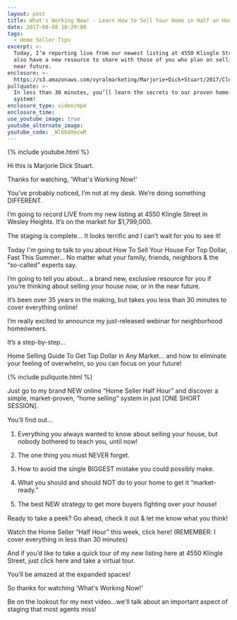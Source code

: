 ```yaml
---
layout: post
title: What's Working Now! - Learn How to Sell Your Home in Half an Hour
date: 2017-08-08 10:29:00
tags:
  - Home Seller Tips
excerpt: >-
  Today, I’m reporting live from our newest listing at 4550 Klingle Street. I
  also have a new resource to share with those of you who plan on selling in the
  near future.
enclosure: >-
  https://s3.amazonaws.com/vyralmarketing/Marjorie+Dick+Stuart/2017/Cleveland+Park+Real+Estate-+Home+Seller+Half+Hour.mp4
pullquote: >-
  In less than 30 minutes, you’ll learn the secrets to our proven home-selling
  system!
enclosure_type: video/mp4
enclosure_time:
use_youtube_image: true
youtube_alternate_image:
youtube_code: _Wl6bdXmcwM
---
```



{% include youtube.html %}

Hi this is Marjorie Dick Stuart.

Thanks for watching, 'What's Working Now!'

You’ve probably noticed, I’m not at my desk. We’re doing something DIFFERENT.

I’m going to record LIVE from my new listing at 4550 Klingle Street in Wesley Heights. It’s on the market for $1,799,000.

The staging is complete… It looks terriﬁc and I can’t wait for you to see it!

Today I'm going to talk to you about How To Sell Your House For Top Dollar, Fast This Summer… No matter what your family, friends, neighbors & the “so-called” experts say.

I’m going to tell you about… a brand new, exclusive resource for you if you’re thinking about selling your house now, or in the near future.

It’s been over 35 years in the making, but takes you less than 30 minutes to cover everything online!

I’m really excited to announce my just-released webinar for neighborhood homeowners.

It’s a step-by-step…

Home Selling Guide To Get Top Dollar in Any Market… and how to eliminate your feeling of overwhelm, so you can focus on your future!

{% include pullquote.html %}

Just go to my brand NEW online “Home Seller Half Hour” and discover a simple, market-proven, “home selling” system in just [ONE SHORT SESSION].

You’ll ﬁnd out…

1. Everything you always wanted to know about selling your house, but nobody bothered to teach you, until now!

2. The one thing you must NEVER forget.

3. How to avoid the single BIGGEST mistake you could possibly make.

4. What you should and should NOT do to your home to get it “market-ready.”

5. The best NEW strategy to get more buyers ﬁghting over your house!

Ready to take a peek? Go ahead, check it out & let me know what you think!

Watch the Home Seller “Half Hour” this week, click here! (REMEMBER: I cover everything in less than 30 minutes)

And if you’d like to take a quick tour of my new listing here at 4550 Klingle Street, just click here and take a virtual tour.

You’ll be amazed at the expanded spaces!

So thanks for watching 'What's Working Now!'

Be on the lookout for my next video…we'll talk about an important aspect of staging that most agents miss!